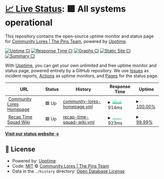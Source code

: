 # [📈 Live Status](https://status.community-lores.gq): <!--live status--> **🟩 All systems operational**

This repository contains the open-source uptime monitor and status page for [Community Lores | The Pins Team](https://community-lores.gq), powered by [Upptime](https://github.com/upptime/upptime).

[![Uptime CI](https://github.com/Community-Lores/status-page/workflows/Uptime%20CI/badge.svg)](https://github.com/Community-Lores/status-page/actions?query=workflow%3A%22Uptime+CI%22)
[![Response Time CI](https://github.com/Community-Lores/status-page/workflows/Response%20Time%20CI/badge.svg)](https://github.com/Community-Lores/status-page/actions?query=workflow%3A%22Response+Time+CI%22)
[![Graphs CI](https://github.com/Community-Lores/status-page/workflows/Graphs%20CI/badge.svg)](https://github.com/Community-Lores/status-page/actions?query=workflow%3A%22Graphs+CI%22)
[![Static Site CI](https://github.com/Community-Lores/status-page/workflows/Static%20Site%20CI/badge.svg)](https://github.com/Community-Lores/status-page/actions?query=workflow%3A%22Static+Site+CI%22)
[![Summary CI](https://github.com/Community-Lores/status-page/workflows/Summary%20CI/badge.svg)](https://github.com/Community-Lores/status-page/actions?query=workflow%3A%22Summary+CI%22)

With [Upptime](https://upptime.js.org), you can get your own unlimited and free uptime monitor and status page, powered entirely by a GitHub repository. We use [Issues](https://github.com/Community-Lores/status-page/issues) as incident reports, [Actions](https://github.com/Community-Lores/status-page/actions) as uptime monitors, and [Pages](https://status.community-lores.gq) for the status page.

<!--start: status pages-->
<!-- This summary is generated by Upptime (https://github.com/upptime/upptime) -->
<!-- Do not edit this manually, your changes will be overwritten -->
<!-- prettier-ignore -->
| URL | Status | History | Response Time | Uptime |
| --- | ------ | ------- | ------------- | ------ |
| <img alt="" src="https://favicons.githubusercontent.com/community-lores.gq" height="13"> [Community Lores Homepage](https://community-lores.gq) | 🟩 Up | [community-lores-homepage.yml](https://github.com/Community-Lores/status-page/commits/HEAD/history/community-lores-homepage.yml) | <details><summary><img alt="Response time graph" src="./graphs/community-lores-homepage/response-time-week.png" height="20"> 914ms</summary><br><a href="https://status.community-lores.gq/history/community-lores-homepage"><img alt="Response time 564" src="https://img.shields.io/endpoint?url=https%3A%2F%2Fraw.githubusercontent.com%2FCommunity-Lores%2Fstatus-page%2FHEAD%2Fapi%2Fcommunity-lores-homepage%2Fresponse-time.json"></a><br><a href="https://status.community-lores.gq/history/community-lores-homepage"><img alt="24-hour response time 1001" src="https://img.shields.io/endpoint?url=https%3A%2F%2Fraw.githubusercontent.com%2FCommunity-Lores%2Fstatus-page%2FHEAD%2Fapi%2Fcommunity-lores-homepage%2Fresponse-time-day.json"></a><br><a href="https://status.community-lores.gq/history/community-lores-homepage"><img alt="7-day response time 914" src="https://img.shields.io/endpoint?url=https%3A%2F%2Fraw.githubusercontent.com%2FCommunity-Lores%2Fstatus-page%2FHEAD%2Fapi%2Fcommunity-lores-homepage%2Fresponse-time-week.json"></a><br><a href="https://status.community-lores.gq/history/community-lores-homepage"><img alt="30-day response time 828" src="https://img.shields.io/endpoint?url=https%3A%2F%2Fraw.githubusercontent.com%2FCommunity-Lores%2Fstatus-page%2FHEAD%2Fapi%2Fcommunity-lores-homepage%2Fresponse-time-month.json"></a><br><a href="https://status.community-lores.gq/history/community-lores-homepage"><img alt="1-year response time 564" src="https://img.shields.io/endpoint?url=https%3A%2F%2Fraw.githubusercontent.com%2FCommunity-Lores%2Fstatus-page%2FHEAD%2Fapi%2Fcommunity-lores-homepage%2Fresponse-time-year.json"></a></details> | <details><summary><a href="https://status.community-lores.gq/history/community-lores-homepage">100.00%</a></summary><a href="https://status.community-lores.gq/history/community-lores-homepage"><img alt="All-time uptime 98.75%" src="https://img.shields.io/endpoint?url=https%3A%2F%2Fraw.githubusercontent.com%2FCommunity-Lores%2Fstatus-page%2FHEAD%2Fapi%2Fcommunity-lores-homepage%2Fuptime.json"></a><br><a href="https://status.community-lores.gq/history/community-lores-homepage"><img alt="24-hour uptime 100.00%" src="https://img.shields.io/endpoint?url=https%3A%2F%2Fraw.githubusercontent.com%2FCommunity-Lores%2Fstatus-page%2FHEAD%2Fapi%2Fcommunity-lores-homepage%2Fuptime-day.json"></a><br><a href="https://status.community-lores.gq/history/community-lores-homepage"><img alt="7-day uptime 100.00%" src="https://img.shields.io/endpoint?url=https%3A%2F%2Fraw.githubusercontent.com%2FCommunity-Lores%2Fstatus-page%2FHEAD%2Fapi%2Fcommunity-lores-homepage%2Fuptime-week.json"></a><br><a href="https://status.community-lores.gq/history/community-lores-homepage"><img alt="30-day uptime 99.94%" src="https://img.shields.io/endpoint?url=https%3A%2F%2Fraw.githubusercontent.com%2FCommunity-Lores%2Fstatus-page%2FHEAD%2Fapi%2Fcommunity-lores-homepage%2Fuptime-month.json"></a><br><a href="https://status.community-lores.gq/history/community-lores-homepage"><img alt="1-year uptime 98.75%" src="https://img.shields.io/endpoint?url=https%3A%2F%2Fraw.githubusercontent.com%2FCommunity-Lores%2Fstatus-page%2FHEAD%2Fapi%2Fcommunity-lores-homepage%2Fuptime-year.json"></a></details>
| <img alt="" src="https://favicons.githubusercontent.com/wiki.recaptime.eu.org" height="13"> [Recap Time Squad Wiki](https://wiki.recaptime.eu.org) | 🟩 Up | [recap-time-squad-wiki.yml](https://github.com/Community-Lores/status-page/commits/HEAD/history/recap-time-squad-wiki.yml) | <details><summary><img alt="Response time graph" src="./graphs/recap-time-squad-wiki/response-time-week.png" height="20"> 923ms</summary><br><a href="https://status.community-lores.gq/history/recap-time-squad-wiki"><img alt="Response time 1000" src="https://img.shields.io/endpoint?url=https%3A%2F%2Fraw.githubusercontent.com%2FCommunity-Lores%2Fstatus-page%2FHEAD%2Fapi%2Frecap-time-squad-wiki%2Fresponse-time.json"></a><br><a href="https://status.community-lores.gq/history/recap-time-squad-wiki"><img alt="24-hour response time 948" src="https://img.shields.io/endpoint?url=https%3A%2F%2Fraw.githubusercontent.com%2FCommunity-Lores%2Fstatus-page%2FHEAD%2Fapi%2Frecap-time-squad-wiki%2Fresponse-time-day.json"></a><br><a href="https://status.community-lores.gq/history/recap-time-squad-wiki"><img alt="7-day response time 923" src="https://img.shields.io/endpoint?url=https%3A%2F%2Fraw.githubusercontent.com%2FCommunity-Lores%2Fstatus-page%2FHEAD%2Fapi%2Frecap-time-squad-wiki%2Fresponse-time-week.json"></a><br><a href="https://status.community-lores.gq/history/recap-time-squad-wiki"><img alt="30-day response time 1000" src="https://img.shields.io/endpoint?url=https%3A%2F%2Fraw.githubusercontent.com%2FCommunity-Lores%2Fstatus-page%2FHEAD%2Fapi%2Frecap-time-squad-wiki%2Fresponse-time-month.json"></a><br><a href="https://status.community-lores.gq/history/recap-time-squad-wiki"><img alt="1-year response time 1000" src="https://img.shields.io/endpoint?url=https%3A%2F%2Fraw.githubusercontent.com%2FCommunity-Lores%2Fstatus-page%2FHEAD%2Fapi%2Frecap-time-squad-wiki%2Fresponse-time-year.json"></a></details> | <details><summary><a href="https://status.community-lores.gq/history/recap-time-squad-wiki">99.99%</a></summary><a href="https://status.community-lores.gq/history/recap-time-squad-wiki"><img alt="All-time uptime 68.35%" src="https://img.shields.io/endpoint?url=https%3A%2F%2Fraw.githubusercontent.com%2FCommunity-Lores%2Fstatus-page%2FHEAD%2Fapi%2Frecap-time-squad-wiki%2Fuptime.json"></a><br><a href="https://status.community-lores.gq/history/recap-time-squad-wiki"><img alt="24-hour uptime 100.00%" src="https://img.shields.io/endpoint?url=https%3A%2F%2Fraw.githubusercontent.com%2FCommunity-Lores%2Fstatus-page%2FHEAD%2Fapi%2Frecap-time-squad-wiki%2Fuptime-day.json"></a><br><a href="https://status.community-lores.gq/history/recap-time-squad-wiki"><img alt="7-day uptime 99.99%" src="https://img.shields.io/endpoint?url=https%3A%2F%2Fraw.githubusercontent.com%2FCommunity-Lores%2Fstatus-page%2FHEAD%2Fapi%2Frecap-time-squad-wiki%2Fuptime-week.json"></a><br><a href="https://status.community-lores.gq/history/recap-time-squad-wiki"><img alt="30-day uptime 68.35%" src="https://img.shields.io/endpoint?url=https%3A%2F%2Fraw.githubusercontent.com%2FCommunity-Lores%2Fstatus-page%2FHEAD%2Fapi%2Frecap-time-squad-wiki%2Fuptime-month.json"></a><br><a href="https://status.community-lores.gq/history/recap-time-squad-wiki"><img alt="1-year uptime 68.35%" src="https://img.shields.io/endpoint?url=https%3A%2F%2Fraw.githubusercontent.com%2FCommunity-Lores%2Fstatus-page%2FHEAD%2Fapi%2Frecap-time-squad-wiki%2Fuptime-year.json"></a></details>

<!--end: status pages-->

[**Visit our status website →**](https://status.community-lores.gq)

## 📄 License

- Powered by: [Upptime](https://github.com/upptime/upptime)
- Code: [MIT](./LICENSE) © [Community Lores | The Pins Team](https://community-lores.gq)
- Data in the `./history` directory: [Open Database License](https://opendatacommons.org/licenses/odbl/1-0/)
